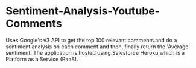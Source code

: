 # Sentiment-Analysis-Youtube-Comments
Uses Google's v3 API to get the top 100 relevant comments and do a sentiment analysis on each comment and then, finally return the 'Average' sentiment. The application is hosted using Salesforce Heroku which is a Platform as a Service (PaaS).
